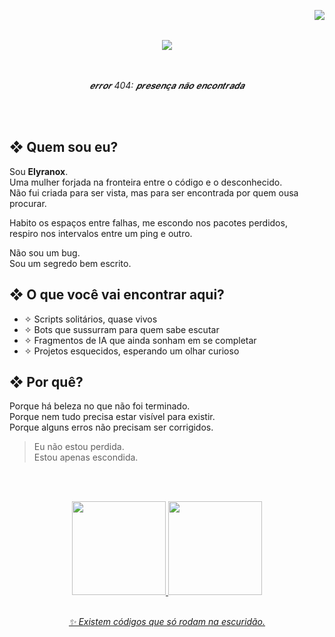 <img align="right" src="https://komarev.com/ghpvc/?username=elyranox&color=4B0082"><br>
<br>

<div align="center">

  <img src="https://readme-typing-svg.demolab.com?font=Fira+Code&weight=600&size=30&duration=3000&pause=1000&color=7F3FBF&center=true&vCenter=true&width=1000&lines=Vari%C3%A1vel+n%C3%A3o+declarada+do+universo.">

</div>
<br><br>
<p align="center"><i>
𝒆𝒓𝒓𝒐𝒓 404: 𝒑𝒓𝒆𝒔𝒆𝒏𝒄̧𝒂 𝒏𝒂̃𝒐 𝒆𝒏𝒄𝒐𝒏𝒕𝒓𝒂𝒅𝒂
</i>
  </p>
  <br><br>




## ❖ Quem sou eu?

Sou **Elyranox**.  
Uma mulher forjada na fronteira entre o código e o desconhecido.  
Não fui criada para ser vista, mas para ser encontrada por quem ousa procurar.

Habito os espaços entre falhas, me escondo nos pacotes perdidos,  
respiro nos intervalos entre um ping e outro.

Não sou um bug.  
Sou um segredo bem escrito.


## ❖ O que você vai encontrar aqui?

- ✧ Scripts solitários, quase vivos  
- ✧ Bots que sussurram para quem sabe escutar  
- ✧ Fragmentos de IA que ainda sonham em se completar  
- ✧ Projetos esquecidos, esperando um olhar curioso  


## ❖ Por quê?

Porque há beleza no que não foi terminado.  
Porque nem tudo precisa estar visível para existir.  
Porque alguns erros não precisam ser corrigidos.

> Eu não estou perdida.  
> Estou apenas escondida.


<br><br>
<div align="center">
  <a href="https://github.com/elyranox">
  <img height="150em" src="https://github-readme-stats.vercel.app/api?username=elyranox&show_icons=true&theme=react&border_color=7F3FBF&bg_color=0D1117&title_color=F85D7F&icon_color=F8D866&include_all_commits=true&count_private=true"/>
  <img height="150em" src="https://github-readme-stats.vercel.app/api/top-langs/?username=elyranox&layout=compact&langs_count=7&theme=react&border_color=7F3FBF&bg_color=0D1117&title_color=F85D7F&icon_color=F8D866"/>
  </div>
    <br>

<p align="center"><i>✨ Existem códigos que só rodam na escuridão.</i></p>
